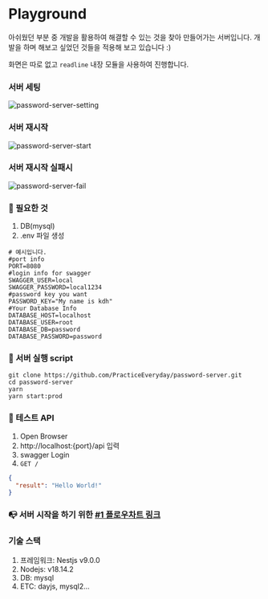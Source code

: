 # Playground
아쉬웠던 부분 중 개발을 활용하여 해결할 수 있는 것을 찾아 만들어가는 서버입니다.
개발을 하며 해보고 싶었던 것들을 적용해 보고 있습니다 :)

화면은 따로 없고 `readline` 내장 모듈을 사용하여 진행합니다.

### 서버 세팅

![password-server-setting](https://github.com/PracticeEveryday/password-server/assets/115522392/1487d886-8065-4c2c-9e5c-a22bfaaf032a)


### 서버 재시작
![password-server-start](https://github.com/PracticeEveryday/password-server/assets/115522392/7b585245-e98e-4974-9c02-12999e189770)

### 서버 재시작 실패시
![password-server-fail](https://github.com/PracticeEveryday/password-server/assets/115522392/4ec12942-f61c-49cf-990f-785c0e0e600c)


### 📰 필요한 것

1. DB(mysql)
2. .env 파일 생성

```dotenv
# 예시입니다.
#port info
PORT=8080
#login info for swagger
SWAGGER_USER=local
SWAGGER_PASSWORD=local1234
#password key you want
PASSWORD_KEY="My name is kdh"
#Your Database Info
DATABASE_HOST=localhost
DATABASE_USER=root
DATABASE_DB=password
DATABASE_PASSWORD=password
```

### 🏃 서버 실행 script
```shell
git clone https://github.com/PracticeEveryday/password-server.git
cd password-server
yarn
yarn start:prod
```

### 🙏 테스트 API
1. Open Browser
2. http://localhost:{port}/api 입력
3. swagger Login
4. `GET /`
```json
{
  "result": "Hello World!"
}
```

### 📭 서버 시작을 하기 위한 [#1 플로우차트 링크](https://github.com/PracticeEveryday/password-server/issues/1)

### 기술 스택
1. 프레임워크: Nestjs v9.0.0
2. Nodejs: v18.14.2
3. DB: mysql
4. ETC: dayjs, mysql2...